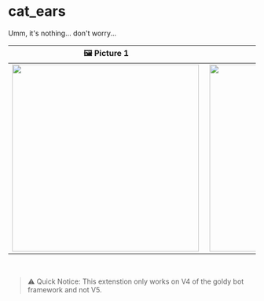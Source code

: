 # cat_ears
 Umm, it's nothing... don't worry...

| 🖼 Picture 1  | 🖼 Picture 2  |
| ------------- |:-------------:|
| <img align="left" src="https://user-images.githubusercontent.com/66202304/190892520-61c638e0-f431-4927-9784-17feb0e06f86.png" width="380"> | <img align="right" src="https://user-images.githubusercontent.com/66202304/190892619-ca836b54-5a4a-444e-8598-acf91035929b.png" width="380"> |

<br>

> ⚠ Quick Notice: This extenstion only works on V4 of the goldy bot framework and not V5.
